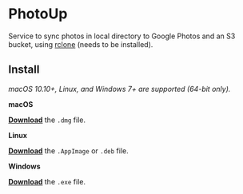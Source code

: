 # PhotoUp

Service to sync photos in local directory to Google Photos and an S3 bucket, using [rclone](https://rclone.org/) (needs to be installed).


## Install

*macOS 10.10+, Linux, and Windows 7+ are supported (64-bit only).*

**macOS**

[**Download**](https://github.com/user/repo/releases/latest) the `.dmg` file.

**Linux**

[**Download**](https://github.com/user/repo/releases/latest) the `.AppImage` or `.deb` file.

**Windows**

[**Download**](https://github.com/user/repo/releases/latest) the `.exe` file.
